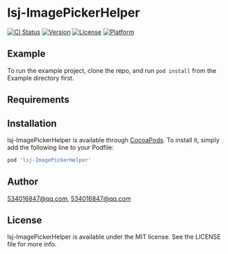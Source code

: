 # lsj-ImagePickerHelper

[![CI Status](https://img.shields.io/travis/534016847@qq.com/lsj-ImagePickerHelper.svg?style=flat)](https://travis-ci.org/534016847@qq.com/lsj-ImagePickerHelper)
[![Version](https://img.shields.io/cocoapods/v/lsj-ImagePickerHelper.svg?style=flat)](https://cocoapods.org/pods/lsj-ImagePickerHelper)
[![License](https://img.shields.io/cocoapods/l/lsj-ImagePickerHelper.svg?style=flat)](https://cocoapods.org/pods/lsj-ImagePickerHelper)
[![Platform](https://img.shields.io/cocoapods/p/lsj-ImagePickerHelper.svg?style=flat)](https://cocoapods.org/pods/lsj-ImagePickerHelper)

## Example

To run the example project, clone the repo, and run `pod install` from the Example directory first.

## Requirements

## Installation

lsj-ImagePickerHelper is available through [CocoaPods](https://cocoapods.org). To install
it, simply add the following line to your Podfile:

```ruby
pod 'lsj-ImagePickerHelper'
```

## Author

534016847@qq.com, 534016847@qq.com

## License

lsj-ImagePickerHelper is available under the MIT license. See the LICENSE file for more info.
